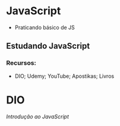 # JavaScript
* Praticando básico de JS

## Estudando JavaScript
### Recursos:
* DIO; Udemy; YouTube; Apostikas; Livros

# DIO
*Introdução ao JavaScript*
